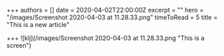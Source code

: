 +++
authors = []
date = 2020-04-02T22:00:00Z
excerpt = ""
hero = "/images/Screenshot 2020-04-03 at 11.28.33.png"
timeToRead = 5
title = "This is a new article"

+++
![klj](/images/Screenshot 2020-04-03 at 11.28.33.png "This is a screen")